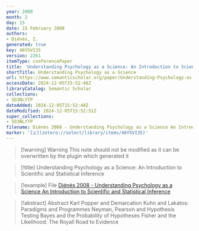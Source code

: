 ```yaml
---
year: 2008
month: 2
day: 15
date: 15 February 2008
authors:
- Diénès, Z.
generated: true
key: 46Y5VI35
version: 2261
itemType: conferencePaper
title: 'Understanding Psychology as a Science: An Introduction to Scientific and Statistical Inference'
shortTitle: Understanding Psychology as a Science
url: https://www.semanticscholar.org/paper/Understanding-Psychology-as-a-Science%3A-An-to-and-Di%C3%A9n%C3%A8s/0da919b04a393b7fa3f8bfb08122d0643422d537
accessDate: 2024-12-05T15:52:48Z
libraryCatalog: Semantic Scholar
collections:
- 5D3NLYTP
dateAdded: 2024-12-05T15:52:48Z
dateModified: 2024-12-05T15:52:51Z
super_collections:
- 5D3NLYTP
filename: Diénès 2008 - Understanding Psychology as a Science An Introduction to Scientific and Statistical Inference
marker: '[🇿](zotero://select/library/items/46Y5VI35)'
---
```



 > 
 > \[!warning\] Warning
 > This note should not be modified as it can be overwritten by the plugin which generated it

 > 
 > \[!title\] Understanding Psychology as a Science: An Introduction to Scientific and Statistical Inference

 > 
 > \[!example\] File
 > [Diénès 2008 - Understanding Psychology as a Science An Introduction to Scientific and Statistical Inference](Diénès%202008%20-%20Understanding%20Psychology%20as%20a%20Science%20An%20Introduction%20to%20Scientific%20and%20Statistical%20Inference.pdf)

 > 
 > \[!abstract\] Abstract
 > Karl Popper and Demarcation Kuhn and Lakatos: Paradigms and Programmes Neyman, Pearson and Hypothesis Testing Bayes and the Probability of Hypotheses Fisher and the Likelihood: The Royall Road to Evidence
